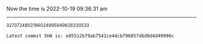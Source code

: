 Now the time is 2022-10-19 09:36:31 am

---

<small>3270724802196024995949626330533</small>

```txt
Latest commit SHA is: e85512b79ab7541ce4dcb796057d6d0d4d49990c
```
